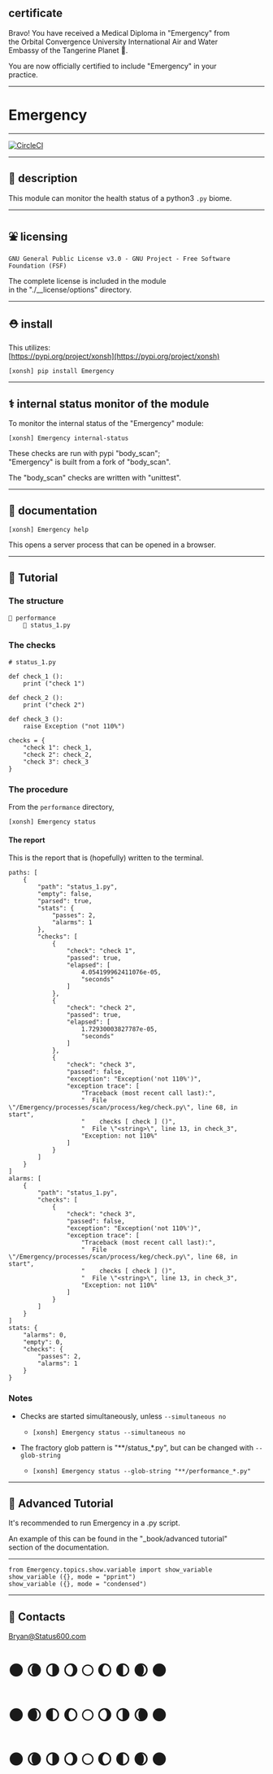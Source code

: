 

## certificate

Bravo!  You have received a Medical Diploma in "Emergency" from      
the Orbital Convergence University International Air and Water   
Embassy of the Tangerine Planet 🍊.  

You are now officially certified to include "Emergency" in your   
practice.    

---

# Emergency

---
 
[![CircleCI](https://dl.circleci.com/status-badge/img/circleci/EGXocrWNVJE6QWAifHn6r3/XP6tKC6Z4p7cTe8uyzgEjb/tree/performance.svg?style=svg)](https://dl.circleci.com/status-badge/redirect/circleci/EGXocrWNVJE6QWAifHn6r3/XP6tKC6Z4p7cTe8uyzgEjb/tree/performance)

---


## 🥧 description
This module can monitor the health status of a python3 `.py` biome. 

---

## ⛲ licensing
`GNU General Public License v3.0 - GNU Project - Free Software Foundation (FSF)`

The complete license is included in the module  
in the "./__license/options" directory.
 		
---		
		
## ⛑️ install

This utilizes:     
[https://pypi.org/project/xonsh](https://pypi.org/project/xonsh)   

```
[xonsh] pip install Emergency
```

 ---	
	
## ⚕️ internal status monitor of the module

To monitor the internal status of the "Emergency" module:

```
[xonsh] Emergency internal-status
```
	
These checks are run with pypi "body_scan";   
"Emergency" is built from a fork of "body_scan".  

The "body_scan" checks are written with "unittest". 
   
---
	
## 📖 documentation   
```
[xonsh] Emergency help 
```

This opens a server process that can be opened in a browser. 
	
---

## 🌌 Tutorial

### The structure
```
📁 performance
	📜 status_1.py
```

### The checks
```		
# status_1.py

def check_1 ():
	print ("check 1")
	
def check_2 ():
	print ("check 2")
	
def check_3 ():
	raise Exception ("not 110%")

checks = {
	"check 1": check_1,
	"check 2": check_2,
	"check 3": check_3
}
```
		
### The procedure
From the `performance` directory,   
```
[xonsh] Emergency status
```

#### The report
This is the report that is (hopefully) written to the terminal.  

```
paths: [
	{
		"path": "status_1.py",
		"empty": false,
		"parsed": true,
		"stats": {
			"passes": 2,
			"alarms": 1
		},
		"checks": [
			{
				"check": "check 1",
				"passed": true,
				"elapsed": [
					4.054199962411076e-05,
					"seconds"
				]
			},
			{
				"check": "check 2",
				"passed": true,
				"elapsed": [
					1.72930003827787e-05,
					"seconds"
				]
			},
			{
				"check": "check 3",
				"passed": false,
				"exception": "Exception('not 110%')",
				"exception trace": [
					"Traceback (most recent call last):",
					"  File \"/Emergency/processes/scan/process/keg/check.py\", line 68, in start",
					"    checks [ check ] ()",
					"  File \"<string>\", line 13, in check_3",
					"Exception: not 110%"
				]
			}
		]
	}
]
alarms: [
	{
		"path": "status_1.py",
		"checks": [
			{
				"check": "check 3",
				"passed": false,
				"exception": "Exception('not 110%')",
				"exception trace": [
					"Traceback (most recent call last):",
					"  File \"/Emergency/processes/scan/process/keg/check.py\", line 68, in start",
					"    checks [ check ] ()",
					"  File \"<string>\", line 13, in check_3",
					"Exception: not 110%"
				]
			}
		]
	}
]
stats: {
	"alarms": 0,
	"empty": 0,
	"checks": {
		"passes": 2,
		"alarms": 1
	}
}
```
	
### Notes
- Checks are started simultaneously, unless `--simultaneous no`
	- `[xonsh] Emergency status --simultaneous no`

- The fractory glob pattern is "**/status_*.py", but can be changed with `--glob-string`  
    - `[xonsh] Emergency status --glob-string "**/performance_*.py"`  	
	
---

## 🐍 Advanced Tutorial   

It's recommended to run Emergency in a .py script.    

An example of this can be found in the "_book/advanced tutorial"  
section of the documentation.   

---

```
from Emergency.topics.show.variable import show_variable
show_variable ({}, mode = "pprint")
show_variable ({}, mode = "condensed")
```

---

## 📡 Contacts
Bryan@Status600.com
	
# 🌑 🌘 🌗 🌖 🌕 🌔 🌓 🌒 🌑 
# 🌑 🌒 🌓 🌔 🌕 🌖 🌗 🌘 🌑 
# 🌑 🌘 🌗 🌖 🌕 🌔 🌓 🌒 🌑 
		
	
